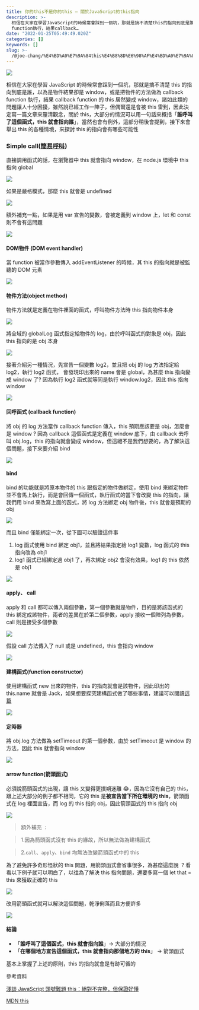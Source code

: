 ```yaml
---
title: 你的this不是你的this — 關於JavaScript的this指向
description: >-
  相信在大家在學習JavaScript的時候常會踩到一個坑，那就是搞不清楚this的指向到底是誰，以為是物件結果卻是window，或是把物件的方法做為callback
  function執行，結果callback…
date: "2022-01-25T05:49:49.020Z"
categories: []
keywords: []
slug: >-
  /@joe-chang/%E4%BD%A0%E7%9A%84this%E4%B8%8D%E6%98%AF%E4%BD%A0%E7%9A%84this-%E9%97%9C%E6%96%BCjavascript%E7%9A%84this%E6%8C%87%E5%90%91-d1f8cea514ff
---
```


![](/img/1__IHkXB8NWvfzb3kNtRoca9w.jpeg)

相信在大家在學習 JavaScript 的時候常會踩到一個坑，那就是搞不清楚 this 的指向到底是誰，以為是物件結果卻是 window，或是把物件的方法做為 callback function 執行，結果 callback function 的 this 居然變成 window，諸如此類的問題讓人十分困擾，雖然說已經工作一陣子，但偶爾還是會被 this 雷到，因此決定寫一篇文章來釐清觀念，關於 this，大部分的情況可以用一句話來概括「**誰呼叫了這個函式，this 就會指向誰**」，當然也會有例外，這部分稍後會提到，接下來會舉出 this 的各種情境，來探討 this 的指向會有哪些可能性

### Simple call([簡易呼叫](https://developer.mozilla.org/zh-TW/docs/Web/JavaScript/Reference/Operators/this#%E7%B0%A1%E6%98%93%E5%91%BC%E5%8F%AB "Permalink to 簡易呼叫"))

直接調用函式的話，在瀏覽器中 this 就會指向 window，在 node.js 環境中 this 指向 global

![](/img/1__GV6iYD__peUf7NKrGtCThBQ.png)

如果是嚴格模式，那麼 this 就會是 undefined

![](/img/1__rEkO__GJRgQLYNaXiptLx2Q.png)

額外補充一點，如果是用 var 宣告的變數，會被定義到 window 上，let 和 const 則不會有這問題

![](/img/1__hal90JOZQsHUxFlAoWKC4w.png)

#### DOM**物件 (**DOM event handler**)**

當 function 被當作參數傳入 addEventListener 的時候，其 this 的指向就是被監聽的 DOM 元素

![](/img/1__06pPsnXdV87A__DLeE4Zdsw.png)

#### 物件方法(object method)

物件方法就是定義在物件裡面的函式，呼叫物件方法時 this 指向物件本身

![](/img/1__KMpeC__w6LRZfcH7rx3jLBQ.png)

將全域的 globalLog 函式指定給物件的 log，由於呼叫函式的對象是 obj，因此 this 指向的是 obj 本身

![](/img/1__dLu3MwTFEdbU582HEzfjDg.png)

接著介紹另一種情況，先宣告一個變數 log2，並且把 obj 的 log 方法指定給 log2，執行 log2 函式， 會發現印出來的 name 會是 global，為甚麼 this 指向變成 window 了? 因為執行 log2 函式就等同是執行 window.log2，因此 this 指向 window

![](/img/1__Gy2T__s8Q4j9XDQwd6EgHVA.png)

#### 回呼函式 (**callback function)**

將 obj 的 log 方法當作 callback function 傳入，this 預期應該要是 obj，怎麼會是 window ? 因為 callback 這個函式是定義在 window 底下，由 callback 去呼叫 obj.log，this 的指向就會變成 window，但這絕不是我們想要的，為了解決這個問題，接下來要介紹 bind

![](/img/1__RStGGuVI7MTyIH6mpGjZ5w.png)

#### bind

bind 的功能就是將原本物件的 this 跟指定的物件做綁定，使用 bind 來綁定物件並不會馬上執行，而是會回傳一個函式，執行函式的當下會改變 this 的指向，讓我們用 bind 來改寫上面的函式，將 log 方法綁定 obj 物件後，this 就會是預期的 obj

![](/img/1__Vz3e5FHe2IWlnZLu79MjBA.png)

而且 bind 僅能綁定一次，從下圖可以驗證這件事

1.  log 函式使用 bind 綁定 obj1，並且將結果指定給 log1 變數，log 函式的 this 指向改為 obj1
2.  log1 函式已經綁定過 obj1 了，再次綁定 obj2 會沒有效果，log1 的 this 依然是 obj1

![](/img/1__hk74puiRvtZqJPRqM__qcrQ.png)

#### apply、 call

apply 和 call 都可以傳入兩個參數，第一個參數就是物件，目的是將該函式的 this 綁定成該物件，兩者的差異在於第二個參數，apply 接收一個陣列為參數，call 則是接受多個參數

![](/img/1__tudlxnSk92JkT__NtF1DSrw.png)

假設 call 方法傳入了 null 或是 undefined，this 會指向 window

![](/img/1__GLJ3X29QgzAHiJ__4MTAf1w.png)

#### 建構函式(function constructor)

使用建構函式 new 出來的物件，this 的指向就會是該物件，因此印出的 this.name 就會是 Jack，如果想要探究建構函式做了哪些事情，建議可以閱讀[這篇](https://medium.com/coding-hot-pot/%E6%88%91%E5%80%91%E6%98%AF%E7%94%9A%E9%BA%BC%E9%97%9C%E4%BF%82-%E9%97%9C%E6%96%BCjavascript%E5%8E%9F%E5%9E%8B%E9%8F%88-prototype-chain-d60e77b69649)

![](/img/1__fsPMpFkJ3tVMAZs____VuFIA.png)

#### 定時器

將 obj.log 方法做為 setTimeout 的第一個參數，由於 setTimeout 是 window 的方法，因此 this 就會指向 window

![](/img/1__fwAMVGJ9__I7THtYdUzrvOg.png)

#### arrow function(箭頭函式)

必須說箭頭函式的出現，讓 this 又變得更撲朔迷離 😂，因為它沒有自己的 this，跟上述大部分的例子都不相同，它的 this 是**被宣告當下所在環境的 this**，箭頭函式在 log 裡面宣告，而 log 的 this 指向 obj，因此箭頭函式的 this 指向 obj

![](/img/1__1YM28THIg8deXx3__e1vo__g.png)

> 額外補充  :

> 1.因為箭頭函式沒有 this 的緣故，所以無法做為建構函式

> 2.`call`、`apply`、`bind` 均無法改變箭頭函式中的 this

為了避免許多奇形怪狀的 this 問題，用箭頭函式會省事很多，為甚麼這麼說  ? 看看以下例子就可以明白了，以往為了解決 this 指向問題，還要多寫一個 let that = this 來獲取正確的 this

![](/img/1__SYM8JHr77OTpYqsx6HXgRw.png)

改用箭頭函式就可以解決這個問題，乾淨俐落而且方便許多

![](/img/1____lO7zp49BwEHQs6lod1dpg.png)

#### 結論

- 「**誰呼叫了這個函式，this 就會指向誰**」→ 大部分的情況
- 「**在哪個地方宣告這個函式，this 就會指向那個地方的 this**」 → 箭頭函式

基本上掌握了上述的原則，this 的指向就會是有跡可循的

參考資料

[淺談 JavaScript 頭號難題 this：絕對不完整，但保證好懂](https://blog.techbridge.cc/2019/02/23/javascript-this/)

[MDN this](https://developer.mozilla.org/zh-TW/docs/Web/JavaScript/Reference/Operators/this)
